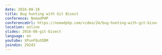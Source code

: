 ```yaml
---
date: 2016-08-18
title: Bug hunting with Git Bisect
conference: NomadPHP
conferenceUrl: https://nomadphp.com/video/24/bug-hunting-with-git-bisect
location: online
slides: 2016-08-git-bisect
language: en
youtube: XPunFQutDDM
joindin: 292d3
---
```

